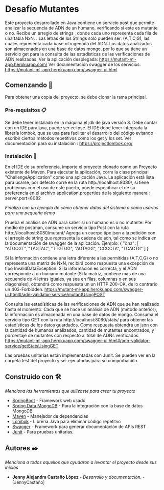 # Desafío Mutantes

Este proyecto desarrollado en Java contiene un servicio post que permite analizar la secuencia de ADN de un humano, verificando si este es mutante o no.
Recibe un arreglo de strings , donde cada uno representa cada fila de una tabla NxN. . Las letras de los Strings solo pueden ser: (A,T,C,G), las
cuales representa cada base nitrogenada del ADN.
Los datos analizados son almacenados en una base de datos mongo, por lo que se tiene un servicio get para la consulta de las estadísticas de las verificaciones de ADN realizadas.
Ver la aplicación desplegada:  https://mutant-ml-app.herokuapp.com/
Ver documentación swagger de los servicios: https://mutant-ml-app.herokuapp.com/swagger-ui.html


## Comenzando 🚀

Para obtener una copia del proyecto, se debe clonar la rama principal.

### Pre-requisitos 📋

Se debe tener instalado en la máquina el jdk de java versión 8.
Debe contar con un IDE para java, puede ser eclipse.
El IDE debe tener integrada la librería lombok, que se usa para facilitar el desarrollo del código evitando escribir ciertos métodos repetitivos como los get y los set.
Ver documentación para su instalación : https://projectlombok.org/


### Instalación 🔧

En el IDE de su preferencia, importe el proyecto clonado como un Proyecto existente de Maven.
Para ejecutar la aplicación, corra la clase principal "ChallengeApplication" como una aplicación Java.
La aplicación está lista para usarse, por defecto corre en la ruta http://localhost:8080/, si tiene problemas con el uso de este puerto, puede especificar el de su preferencia 
en el archivo application.properties de la siguiente manera : server.port=8082


_Finaliza con un ejemplo de cómo obtener datos del sistema o como usarlos para una pequeña demo_

Prueba el análisis de ADN  para saber si un humano es o no mutante:
 Por medio de postman, consume un servicio tipo Post con la ruta http://localhost:8080/mutant/
 Agrega un cuerpo tipo json a la petición con el arreglo de string que representa la cadena de adn, tal como se indica en la documentación de swagger de la aplicacíón.
 Ejemplo: 
 {
  "dna": [
    "ATGCGT",
    "TAGTAC",
    "TTGTGG",
    "AGTAGG",
    "CCCCTA",
    "TCACTG"
  ]
}

Si la información contiene una letra diferente a las permitidas (A,T,C,G) o no representa una matriz de NxN, recibirá como respuesta una excepción de tipo InvalidDataException.
Si la información es correcta, y el ADN corresponde a un humano mutante (Si la matriz, contiene mas de una secuencia de 4 letras iguales, ya sea en filas, columnas o en sus diagonales),
obtendrá como respuesta un  un HTTP 200-OK, de lo contrario un 403-Forbidden.
https://mutant-ml-app.herokuapp.com/swagger-ui.html#/adn-validator-service/mutantUsingPOST

Consulta las estadísiticas de las verificaciones de ADN que se han realizado hasta el momento:
Cada que se hace un análisis de ADN (método anterior), la información es almacenada en una base de datos de mongo.
Consuma el servicio tipo GET con la ruta http://localhost:8080/stats/ para obtener las estadísticas de los datos guardados.
Como respuesta obtendrá un json con la cantidad de humanos analizados, cantidad de mutantes encontrados, y porcentaje de mutantes con respecto al total de ADNs verificados.
https://mutant-ml-app.herokuapp.com/swagger-ui.html#/adn-validator-service/getStatsUsingGET

Las pruebas unitarias están implementadas con Junit. Se pueden ver en la carpeta test del proyecto y ser ejecutadas para su comprobación.


## Construido con 🛠️

_Menciona las herramientas que utilizaste para crear tu proyecto_

* [SpringBoot](https://spring.io/projects/spring-boot/) - Framework web usado
* [Spring Data MongoDB](https://spring.io/projects/spring-data-mongodb/) - Para la integración con la base de datos MongoDB.
* [Maven](https://maven.apache.org/) - Manejador de dependencias
* [Lombok](https://projectlombok.org/) - Librería Java para eliminar código repetitvo
* [Swagger](https://swagger.io/) - Framework para generar documentación de APIs REST
* [Junit](https://junit.org/) - Para pruebas unitarias.


## Autores ✒️

_Menciona a todos aquellos que ayudaron a levantar el proyecto desde sus inicios_

* **Jenny Alejandra Castaño López** - *Desarrollo y documentación.* - [JennyCastaño]


